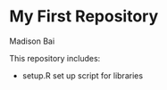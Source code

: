 # **My First Repository** 

Madison Bai

This repository includes:

-   setup.R set up script for libraries
